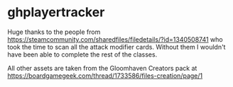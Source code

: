# ghplayertracker

Huge thanks to the people from https://steamcommunity.com/sharedfiles/filedetails/?id=1340508741 who took the time to scan all the attack modifier cards. Without them I wouldn't have been able to complete the rest of the classes.

All other assets are taken from the Gloomhaven Creators pack at https://boardgamegeek.com/thread/1733586/files-creation/page/1
